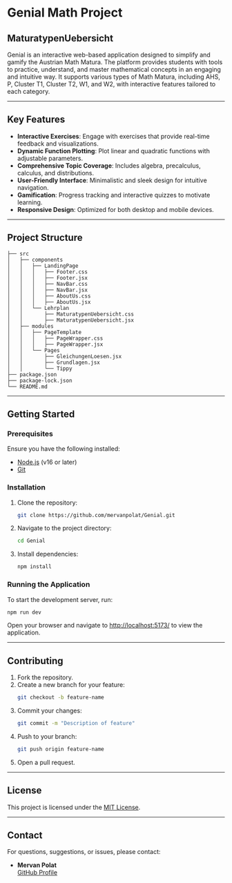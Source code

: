 # Genial Math Project

## MaturatypenUebersicht
Genial is an interactive web-based application designed to simplify and gamify the Austrian Math Matura. The platform provides students with tools to practice, understand, and master mathematical concepts in an engaging and intuitive way. It supports various types of Math Matura, including AHS, P, Cluster T1, Cluster T2, W1, and W2, with interactive features tailored to each category.

---

## Key Features

- **Interactive Exercises**: Engage with exercises that provide real-time feedback and visualizations.
- **Dynamic Function Plotting**: Plot linear and quadratic functions with adjustable parameters.
- **Comprehensive Topic Coverage**: Includes algebra, precalculus, calculus, and distributions.
- **User-Friendly Interface**: Minimalistic and sleek design for intuitive navigation.
- **Gamification**: Progress tracking and interactive quizzes to motivate learning.
- **Responsive Design**: Optimized for both desktop and mobile devices.

---

## Project Structure

```
├── src
│   ├── components
│   │   ├── LandingPage
│   │   │   ├── Footer.css
│   │   │   ├── Footer.jsx
│   │   │   ├── NavBar.css
│   │   │   ├── NavBar.jsx
│   │   │   ├── AboutUs.css
│   │   │   ├── AboutUs.jsx
│   │   └── Lehrplan
│   │       ├── MaturatypenUebersicht.css
│   │       ├── MaturatypenUebersicht.jsx
│   ├── modules
│   │   ├── PageTemplate
│   │   │   ├── PageWrapper.css
│   │   │   ├── PageWrapper.jsx
│   │   └── Pages
│   │       ├── GleichungenLoesen.jsx
│   │       ├── Grundlagen.jsx
│   │       └── Tippy
├── package.json
├── package-lock.json
└── README.md
```

---

## Getting Started

### Prerequisites

Ensure you have the following installed:
- [Node.js](https://nodejs.org/) (v16 or later)
- [Git](https://git-scm.com/)

### Installation

1. Clone the repository:
   ```bash
   git clone https://github.com/mervanpolat/Genial.git
   ```
2. Navigate to the project directory:
   ```bash
   cd Genial
   ```
3. Install dependencies:
   ```bash
   npm install
   ```

### Running the Application

To start the development server, run:
```bash
npm run dev
```

Open your browser and navigate to [http://localhost:5173/](http://localhost:5173/) to view the application.

---

## Contributing

1. Fork the repository.
2. Create a new branch for your feature:
   ```bash
   git checkout -b feature-name
   ```
3. Commit your changes:
   ```bash
   git commit -m "Description of feature"
   ```
4. Push to your branch:
   ```bash
   git push origin feature-name
   ```
5. Open a pull request.

---

## License

This project is licensed under the [MIT License](LICENSE).

---

## Contact

For questions, suggestions, or issues, please contact:
- **Mervan Polat**  
  [GitHub Profile](https://github.com/mervanpolat)
